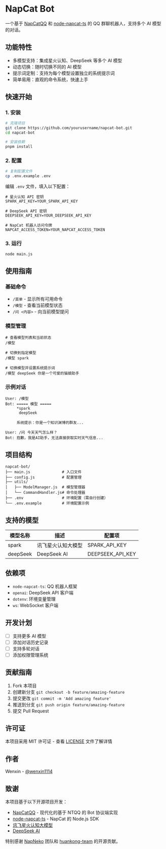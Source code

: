 # NapCat Bot

一个基于 [NapCatQQ](https://github.com/NapNeko/NapCatQQ) 和 [node-napcat-ts](https://github.com/huankong-team/node-napcat-ts) 的 QQ 群聊机器人，支持多个 AI 模型的对话。

## 功能特性

- 多模型支持：集成星火认知、DeepSeek 等多个 AI 模型
- 动态切换：随时切换不同的 AI 模型
- 提示词定制：支持为每个模型设置独立的系统提示词
- 简单易用：直观的命令系统，快速上手

## 快速开始

### 1. 安装
```bash
# 克隆项目
git clone https://github.com/yourusername/napcat-bot.git
cd napcat-bot

# 安装依赖
pnpm install
```

### 2. 配置
```bash
# 复制配置文件
cp .env.example .env
```

编辑 `.env` 文件，填入以下配置：
```env
# 星火认知 API 密钥
SPARK_API_KEY=YOUR_SPARK_API_KEY

# DeepSeek API 密钥
DEEPSEEK_API_KEY=YOUR_DEEPSEEK_API_KEY

# NapCat 机器人访问令牌
NAPCAT_ACCESS_TOKEN=YOUR_NAPCAT_ACCESS_TOKEN
```

### 3. 运行
```bash
node main.js
```

## 使用指南

### 基础命令
- `/菜单` - 显示所有可用命令
- `/模型` - 查看当前模型状态
- `/问 <内容>` - 向当前模型提问

### 模型管理
```
# 查看模型列表和当前状态
/模型

# 切换到指定模型
/模型 spark

# 切换模型并设置系统提示词
/模型 deepSeek 你是一个可爱的猫娘助手
```

### 示例对话
```
User: /模型
Bot: ===== 模型 =====
     *spark
      deepSeek
      
     系统提示：你是一个知识渊博的群友...

User: /问 今天天气怎么样？
Bot: 抱歉，我是AI助手，无法直接获取实时天气信息...
```

## 项目结构
```
napcat-bot/
├── main.js              # 入口文件
├── config.js            # 配置管理
├── utils/
│   ├── ModelManager.js  # 模型管理器
│   └── CommandHandler.js# 命令处理器
├── .env                 # 环境配置（需自行创建）
└── .env.example         # 环境配置示例
```

## 支持的模型

| 模型名称 | 描述 | 配置项 |
|---------|------|--------|
| spark | 讯飞星火认知大模型 | SPARK_API_KEY |
| deepSeek | DeepSeek AI | DEEPSEEK_API_KEY |

## 依赖项

- `node-napcat-ts`: QQ 机器人框架
- `openai`: DeepSeek API 客户端
- `dotenv`: 环境变量管理
- `ws`: WebSocket 客户端

## 开发计划

- [ ] 支持更多 AI 模型
- [ ] 添加对话历史记录
- [ ] 支持多轮对话
- [ ] 添加权限管理系统

## 贡献指南

1. Fork 本项目
2. 创建新分支 `git checkout -b feature/amazing-feature`
3. 提交更改 `git commit -m 'Add amazing feature'`
4. 推送到分支 `git push origin feature/amazing-feature`
5. 提交 Pull Request

## 许可证

本项目采用 MIT 许可证 - 查看 [LICENSE](../LICENSE) 文件了解详情

## 作者

Wenxin - [@wenxin1114](https://github.com/wenxin1114)

## 致谢

本项目基于以下开源项目开发：

- [NapCatQQ](https://github.com/NapNeko/NapCatQQ) - 现代化的基于 NTQQ 的 Bot 协议端实现
- [node-napcat-ts](https://github.com/huankong-team/node-napcat-ts) - NapCat 的 Node.js SDK
- [讯飞星火认知大模型](https://xinghuo.xfyun.cn/)
- [DeepSeek AI](https://deepseek.com/)

特别感谢 [NapNeko](https://github.com/NapNeko) 团队和 [huankong-team](https://github.com/huankong-team) 的开源贡献。 